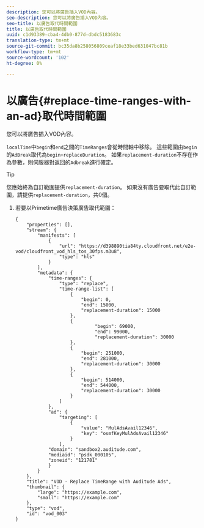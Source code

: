 ```yaml
---
description: 您可以將廣告插入VOD內容。
seo-description: 您可以將廣告插入VOD內容。
seo-title: 以廣告取代時間範圍
title: 以廣告取代時間範圍
uuid: c1d93389-cba4-4db0-877d-dbdc5183683c
translation-type: tm+mt
source-git-commit: bc35da8b258056809ceaf18e33bed631047bc81b
workflow-type: tm+mt
source-wordcount: '102'
ht-degree: 0%

---
```



# 以廣告{#replace-time-ranges-with-an-ad}取代時間範圍

您可以將廣告插入VOD內容。

`localTime`中`begin`和`end`之間的`TimeRanges`會從時間軸中移除。 這些範圍由`begin`的`AdBreak`取代為`begin+replaceDuration`。 如果`replacement-duration`不存在作為參數，則伺服器對返回的`Adbreak`進行確定。

>[!TIP]
>
>您應始終為自訂範圍提供`replacement-duration`。 如果沒有廣告要取代此自訂範圍，請提供`replacement-duration`，共0個。

1. 若要以Primetime廣告決策廣告取代範圍：

   ```
   {   
       "properties": [],
       "stream": {
           "manifests": [
               {
                   "url": "https://d398890tia84ty.cloudfront.net/e2e-vod/cloudfront_vod_hls_tos_30fps.m3u8",
                   "type": "hls"
               }
           ],
           "metadata": {
               "time-ranges": {
                   "type": "replace",
                   "time-range-list": [
                       {
                           "begin": 0,
                           "end": 15000,
                           "replacement-duration": 15000
                       },
                       {
                                "begin": 69000,
                                "end": 99000,
                                "replacement-duration": 30000
                       },
                       {
                           "begin": 251000,
                           "end": 281000,
                           "replacement-duration": 30000
                       },
                       {
                           "begin": 514000,
                           "end": 544000,
                           "replacement-duration": 30000
                       }
                   ]
               },
               "ad": {
                   "targeting": [
                       {
                           "value": "MulAdsAvail12346",
                           "key": "osmfKeyMulAdsAvail12346"
                       }
                   ],
               "domain": "sandbox2.auditude.com",
               "mediaid": "psdk_000105",
               "zoneid": "121781"
               }     
           }
       },   
       "title": "VOD - Replace TimeRange with Auditude Ads",
       "thumbnail": {
           "large": "https://example.com",
           "small": "https://example.com"
       },
       "type": "vod",
       "id": "vod_003"
   }
   ```

